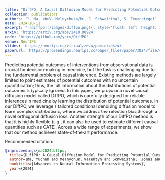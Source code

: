 ```yaml
---
title: "DiffPO: A Causal Diffusion Model for Predicting Potential Outcomes of Treatments"
collection: publications
authors: 'Y. Ma, <b>V. Melnychuk</b>, J. Schweisthal, S. Feuerriegel'
date: 2024-10-11
excerpt: "![diffpo](/images/diffpo.png){: style='float: left; height: 100px'}"
arxiv: 'https://arxiv.org/abs/2410.08924'
code: 'https://github.com/yccm/DiffPO'
venue: NeurIPS
slides: 'https://neurips.cc/virtual/2024/poster/93743'
paperurl: 'https://proceedings.neurips.cc/paper_files/paper/2024/file/4d254c96c5ff500dda2ac0a58987aeba-Paper-Conference.pdf'
---
```


Predicting potential outcomes of interventions from observational data is crucial for decision-making in medicine, but the task is challenging due to the fundamental problem of causal inference. Existing methods are largely limited to point estimates of potential outcomes with no uncertain quantification; thus, the full information about the distributions of potential outcomes is typically ignored. In this paper, we propose a novel causal diffusion model called DiffPO, which is carefully designed for reliable inferences in medicine by learning the distribution of potential outcomes. In our DiffPO, we leverage a tailored conditional denoising diffusion model to learn complex distributions, where we address the selection bias through a novel orthogonal diffusion loss. Another strength of our DiffPO method is that it is highly flexible (e.g., it can also be used to estimate different causal quantities such as CATE). Across a wide range of experiments, we show that our method achieves state-of-the-art performance.

Recommended citation: 
```bibtex
@inproceedings{ma2024diffpo,
  title={DiffPO: A Causal Diffusion Model for Predicting Potential Outcomes of Treatments},
  author={Ma, Yuchen and Melnychuk, Valentyn and Schweisthal, Jonas and Feuerriegel, Stefan},
  booktitle={Advances in Neural Information Processing Systems},
  year={2024}
}
```
